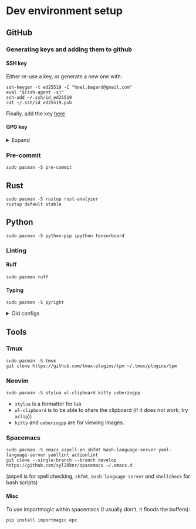 # Dev environment setup
## GitHub
### Generating keys and adding them to github
#### SSH key
Either re-use a key, or generate a new one with:
```console
ssh-keygen -t ed25519 -C "hoel.bagard@gmail.com"
eval "$(ssh-agent -s)"
ssh-add ~/.ssh/id_ed25519
cat ~/.ssh/id_ed25519.pub
```
Finally, add the key [here](https://github.com/settings/keys)

#### GPG key
<details>
<summary>Expand</summary>
If you already have a key, then it is better to re-use it. Otherwise the follow the instructions below to generate a new one and register it to GitHub.

Use the following command to generate the key. All the defaults can be kept, exept for the key length that must be 4096 bits.
```console
gpg --full-generate-key
```

From the list of GPG keys, copy the long form of the GPG key ID you'd like to use. In this example, the GPG key ID is `3AA5C34371567BD2`:
```console
$ gpg --list-secret-keys --keyid-format=long
/Users/hubot/.gnupg/secring.gpg
------------------------------------
sec   4096R/3AA5C34371567BD2 2016-03-10
uid                          Hoel Bagard <hoel.bagard@gmail.com>
ssb   4096R/42B317FD4BA89E7A 2016-03-10
```

Export the key with:
```console
gpg --armor --export <GPG key ID>
```

Copy your GPG key, beginning with `-----BEGIN PGP PUBLIC KEY BLOCK-----` and ending with `-----END PGP PUBLIC KEY BLOCK-----`, and paste it [here](https://github.com/settings/keys).

Tell git about the GPG key:
```console
git config --global user.signingkey <GPG key ID>
git config --global commit.gpgsign true
```
</details>

### Pre-commit
```console
sudo pacman -S pre-commit
```

## Rust
```console
sudo pacman -S rustup rust-analyzer
rustup default stable
```

## Python
```console
sudo pacman -S python-pip ipython tensorboard
```

### Linting
#### Ruff
```console
sudo pacman ruff
```

#### Typing
```console
sudo pacman -S pyright
```

<details>
<summary>Old configs</summary>

#### Flake8 setup (obsolete)

```console
sudo pacman -S flake8 python-flake8-docstrings
pip install pep8-naming flake8-import-order flake8-bugbear flake8-quotes flake8-comprehensions
```

#### Mypy
Note: I don't use it anymore since pyright is much better.
```console
sudo pacman -S mypy pylsp-mypy
```

#### Packages on the community repo:
Use poetry to manage the packages for the project.
```console
sudo pacman -S python-opencv fmt python-pytorch
```
Notes:
- `fmt` is required for python-opencv
- Use `python-pytorch-cuda` if using a GPU

</details>

## Tools
### Tmux
```console
sudo pacman -S tmux
git clone https://github.com/tmux-plugins/tpm ~/.tmux/plugins/tpm
```

### Neovim
```
sudo pacman -S stylua wl-clipboard kitty ueberzugpp
```

- `stylua` is a formatter for lua
- `wl-clipboard` is to be able to share the clipboard (if it does not work, try `xclip`))
- `kitty` and `ueberzugpp` are for viewing images.

### Spacemacs
```console
sudo pacman -S emacs aspell-en shfmt bash-language-server yaml-language-server yamllint actionlint
git clone --single-branch --branch develop https://github.com/syl20bnr/spacemacs ~/.emacs.d
```

(aspell is for spell checking, `shfmt`, `bash-language-server` and `shellcheck` for bash scripts)

#### Misc
To use importmagic within spacemacs (I usually don't, it floods the buffers):
```console
pip install importmagic epc
```
